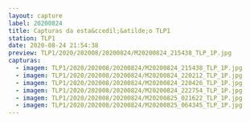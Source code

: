 ```yaml
---
layout: capture
label: 20200824
title: Capturas da esta&ccedil;&atilde;o TLP1
station: TLP1
date: 2020-08-24 21:54:38
preview: TLP1/2020/202008/20200824/M20200824_215438_TLP_1P.jpg
capturas:
  - imagem: TLP1/2020/202008/20200824/M20200824_215438_TLP_1P.jpg
  - imagem: TLP1/2020/202008/20200824/M20200824_220212_TLP_1P.jpg
  - imagem: TLP1/2020/202008/20200824/M20200824_220426_TLP_1P.jpg
  - imagem: TLP1/2020/202008/20200824/M20200824_222754_TLP_1P.jpg
  - imagem: TLP1/2020/202008/20200824/M20200825_021622_TLP_1P.jpg
  - imagem: TLP1/2020/202008/20200824/M20200825_064345_TLP_1P.jpg
---
```


